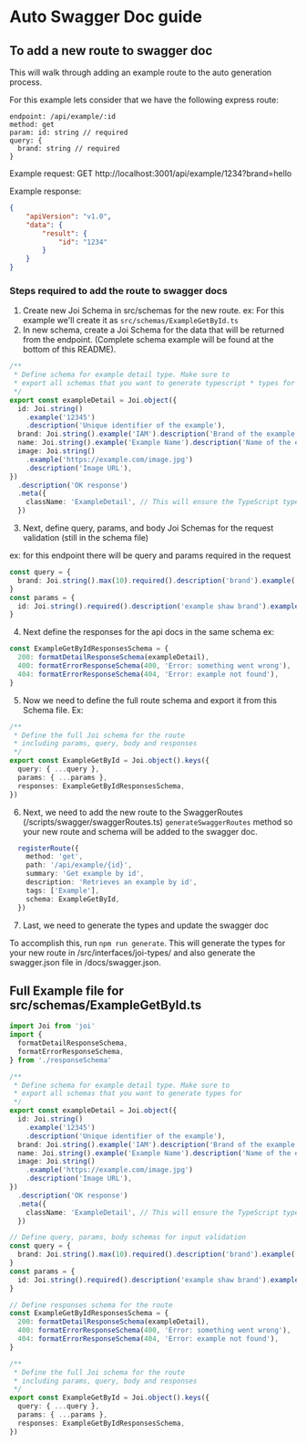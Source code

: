 # Auto Swagger Doc guide

## To add a new route to swagger doc

This will walk through adding an example route to the auto generation process.

For this example lets consider that we have the following express route:

```
endpoint: /api/example/:id
method: get
param: id: string // required
query: {
  brand: string // required
}
```

Example request: GET http://localhost:3001/api/example/1234?brand=hello

Example response:

```JSON
{
    "apiVersion": "v1.0",
    "data": {
        "result": {
            "id": "1234"
        }
    }
}
```

### Steps required to add the route to swagger docs

1. Create new Joi Schema in src/schemas for the new route. ex: For this example we'll create it as `src/schemas/ExampleGetById.ts`
2. In new schema, create a Joi Schema for the data that will be returned from the endpoint. (Complete schema example will be found at the bottom of this README).

```TypeScript
/**
 * Define schema for example detail type. Make sure to
 * export all schemas that you want to generate typescript * types for
 */
export const exampleDetail = Joi.object({
  id: Joi.string()
    .example('12345')
    .description('Unique identifier of the example'),
  brand: Joi.string().example('IAM').description('Brand of the example'),
  name: Joi.string().example('Example Name').description('Name of the example'),
  image: Joi.string()
    .example('https://example.com/image.jpg')
    .description('Image URL'),
})
  .description('OK response')
  .meta({
    className: 'ExampleDetail', // This will ensure the TypeScript type is generated as long as this object is exported
  })
```

3. Next, define query, params, and body Joi Schemas for the request validation (still in the schema file)

ex: for this endpoint there will be query and params required in the request

```TypeScript
const query = {
  brand: Joi.string().max(10).required().description('brand').example('IAM'),
}
const params = {
  id: Joi.string().required().description('example shaw brand').example('IAM'),
}
```

4. Next define the responses for the api docs in the same schema
   ex:

```TypeScript
const ExampleGetByIdResponsesSchema = {
  200: formatDetailResponseSchema(exampleDetail),
  400: formatErrorResponseSchema(400, 'Error: something went wrong'),
  404: formatErrorResponseSchema(404, 'Error: example not found'),
}
```

5. Now we need to define the full route schema and export it from this Schema file.
   Ex:

```TypeScript
/**
 * Define the full Joi schema for the route
 * including params, query, body and responses
 */
export const ExampleGetById = Joi.object().keys({
  query: { ...query },
  params: { ...params },
  responses: ExampleGetByIdResponsesSchema,
})
```

6. Next, we need to add the new route to the SwaggerRoutes (/scripts/swagger/swaggerRoutes.ts) `generateSwaggerRoutes` method so your new route and schema will be added to the swagger doc.

```TypeScript
  registerRoute({
    method: 'get',
    path: '/api/example/{id}',
    summary: 'Get example by id',
    description: 'Retrieves an example by id',
    tags: ['Example'],
    schema: ExampleGetById,
  })
```

7. Last, we need to generate the types and update the swagger doc

To accomplish this, run `npm run generate`. This will generate the types for your new route in /src/interfaces/joi-types/ and also generate the swagger.json file in /docs/swagger.json.

## Full Example file for src/schemas/ExampleGetById.ts

```TypeScript
import Joi from 'joi'
import {
  formatDetailResponseSchema,
  formatErrorResponseSchema,
} from './responseSchema'

/**
 * Define schema for example detail type. Make sure to
 * export all schemas that you want to generate types for
 */
export const exampleDetail = Joi.object({
  id: Joi.string()
    .example('12345')
    .description('Unique identifier of the example'),
  brand: Joi.string().example('IAM').description('Brand of the example'),
  name: Joi.string().example('Example Name').description('Name of the example'),
  image: Joi.string()
    .example('https://example.com/image.jpg')
    .description('Image URL'),
})
  .description('OK response')
  .meta({
    className: 'ExampleDetail', // This will ensure the TypeScript type is generated
  })

// Define query, params, body schemas for input validation
const query = {
  brand: Joi.string().max(10).required().description('brand').example('IAM'),
}
const params = {
  id: Joi.string().required().description('example shaw brand').example('IAM'),
}

// Define responses schema for the route
const ExampleGetByIdResponsesSchema = {
  200: formatDetailResponseSchema(exampleDetail),
  400: formatErrorResponseSchema(400, 'Error: something went wrong'),
  404: formatErrorResponseSchema(404, 'Error: example not found'),
}

/**
 * Define the full Joi schema for the route
 * including params, query, body and responses
 */
export const ExampleGetById = Joi.object().keys({
  query: { ...query },
  params: { ...params },
  responses: ExampleGetByIdResponsesSchema,
})
```
